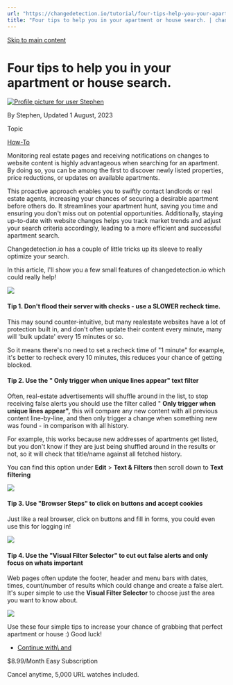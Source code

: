 ```yaml
---
url: "https://changedetection.io/tutorial/four-tips-help-you-your-apartment-or-house-search"
title: "Four tips to help you in your apartment or house search. | changedetection.io"
---
```


[Skip to main content](https://changedetection.io/tutorial/four-tips-help-you-your-apartment-or-house-search#main-content)

# Four tips to help you in your apartment or house search.

[![Profile picture for user Stephen](https://changedetection.io/sites/changedetection.io/files/styles/thumbnail/public/pictures/2023-08/stephen.png?itok=P4ZqxWgD)](https://changedetection.io/tech-writer/stephen)

By Stephen, Updated 1 August, 2023



Topic

[How-To](https://changedetection.io/topic/how)

Monitoring real estate pages and receiving notifications on changes to website content is highly advantageous when searching for an apartment. By doing so, you can be among the first to discover newly listed properties, price reductions, or updates on available apartments.

This proactive approach enables you to swiftly contact landlords or real estate agents, increasing your chances of securing a desirable apartment before others do. It streamlines your apartment hunt, saving you time and ensuring you don't miss out on potential opportunities. Additionally, staying up-to-date with website changes helps you track market trends and adjust your search criteria accordingly, leading to a more efficient and successful apartment search.

Changedetection.io has a couple of little tricks up its sleeve to really optimize your search.

In this article, I'll show you a few small features of changedetection.io which could really help!

![](https://changedetection.io/sites/changedetection.io/files/2023-08/image_9.png)

#### Tip 1. Don't flood their server with checks - use a **SLOWER** recheck time.

This may sound counter-intuitive, but many realestate websites have a lot of protection built in, and don't often update their content every minute, many will 'bulk update' every 15 minutes or so.

So it means there's no need to set a recheck time of "1 minute" for example, it's better to recheck every 10 minutes, this reduces your chance of getting blocked.

#### Tip 2. Use the " **Only trigger when unique lines appear**" text filter

Often, real-estate advertisements will shuffle around in the list, to stop receiving false alerts you should use the filter called " **Only trigger when unique lines appear",** this will compare any new content with all previous content line-by-line, and then only trigger a change when something new was found - in comparison with all history.

For example, this works because new addresses of apartments get listed, but you don't know if they are just being shuffled around in the results or not, so it will check that title/name against all fetched history.

You can find this option under **Edit** \> **Text & Filters** then scroll down to **Text filtering**

![](https://changedetection.io/sites/changedetection.io/files/inline-images/image_15.png)

#### Tip 3. Use "Browser Steps" to click on buttons and accept cookies

Just like a real browser, click on buttons and fill in forms, you could even use this for logging in!

![](https://changedetection.io/sites/changedetection.io/files/inline-images/image_13.png)

#### Tip 4. Use the **"Visual Filter Selector"** to cut out false alerts and only focus on whats important

Web pages often update the footer, header and menu bars with dates, times, count/number of results which could change and create a false alert. It's super simple to use the **Visual Filter Selector** to choose just the area you want to know about.

![](https://changedetection.io/sites/changedetection.io/files/inline-images/image_14.png)

Use these four simple tips to increase your chance of grabbing that perfect apartment or house :) Good luck!

- [Continue with\\
    and](https://changedetection.io/checkout)

$8.99/Month Easy Subscription


Cancel anytime, 5,000 URL watches included.